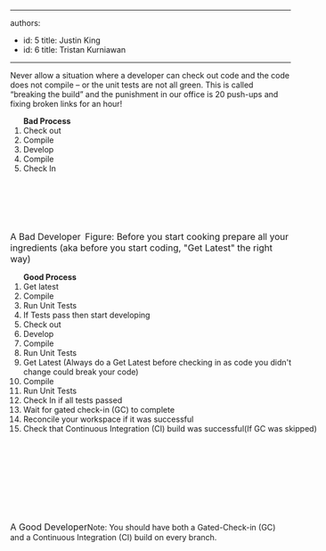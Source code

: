 

---
authors:
  - id: 5
    title: Justin King
  - id: 6
    title: Tristan Kurniawan
---




<span class='intro'> Never allow a situation where a developer can check out code and the code does not compile – or the unit tests are not all green. This is called “breaking the build” and the punishment in our office is 20 push-ups and fixing broken links for an hour! 
 </span>


  <ol class="ms-rteCustom-GreyBox" style="width&#58;272px;height&#58;192px;">
    <strong>Bad Process</strong> &#160;
    <li>Check out &#160; </li>
    <li>Compile &#160; </li>
    <li>Develop &#160; </li>
    <li>Compile &#160; </li>
    <li>Check In </li>
</ol>
<font class="ms-rteCustom-FigureBad" size="+0">A Bad Developer</font> <img class="ms-rteCustom-ImageArea" src="/TFS/RulesToBetterVersionControlwithTFS(AKASourceControl)/PublishingImages/BeforeCoding.jpg" alt="" /> <font class="ms-rteCustom-FigureNormal" size="+0">Figure&#58; Before you start cooking prepare all your ingredients (aka before you start coding, &quot;Get Latest&quot; the right way)</font>
<ol class="ms-rteCustom-GreyBox" style="width&#58;528px;height&#58;433px;"><strong>Good Process</strong>
    <li>Get latest </li>
    <li>Compile </li>
    <li>Run Unit Tests </li>
    <li>If Tests pass then start developing </li>
    <li>Check out </li>
    <li>Develop </li>
    <li>Compile </li>
    <li>Run Unit Tests </li>
    <li>Get Latest (Always do a Get Latest before checking in as code you didn't change could break your code) </li>
    <li>Compile </li>
    <li>Run Unit Tests </li>
    <li>Check In if all tests passed </li>
    <li>Wait for gated check-in (GC) to complete </li>
    <li>Reconcile your workspace if it was successful </li>
    <li>Check that Continuous Integration (CI) build was successful(If GC was skipped) </li>
</ol>
<font class="ms-rteCustom-FigureGood" size="+0">A Good Developer</font>Note&#58; You should have both a Gated-Check-in (GC) and a Continuous Integration (CI) build on every branch. 



